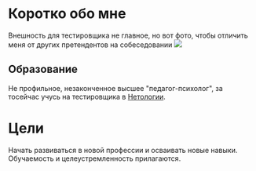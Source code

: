 # Коротко обо мне

Внешность для тестировщика не главное, но вот фото, чтобы отличить меня от других претендентов на собеседовании ![](https://sun9-north.userapi.com/sun9-80/s/v1/if2/8tfU4nn6FS5k5njMi-aKY73Fi8ttgyQJ2QlhkKC1vQJtmxG_XnN66b8SVeOwkRP3aIQepDflWm-T9kfcNVuwvEe1.jpg?size=1194x1902&quality=96&type=album)


## Образование

Не профильное, незаконченное высшее "педагог-психолог", за тосейчас учусь на тестировщика в [Нетологии](https://netology.ru/programs/qa).

# Цели

Начать развиваться в новой профессии и осваивать новые навыки. Обучаемость и целеустремленность прилагаются.
